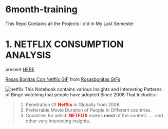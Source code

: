 # 6month-training
This Repo Contains all the Projects I did in My Last Semester

# 1. NETFLIX CONSUMPTION ANALYSIS 
present [HERE](https://www.kaggle.com/sahib12/netflix-analysis)

<div class="tenor-gif-embed" data-postid="9609354" data-share-method="host" data-width="100%" data-aspect-ratio="1.5660377358490567"><a href="https://tenor.com/view/rosas-bonitas-netflix-gif-9609354">Rosas Bonitas Con Netflix GIF</a> from <a href="https://tenor.com/search/rosasbonitas-gifs">Rosasbonitas GIFs</a></div><script type="text/javascript" async src="https://tenor.com/embed.js"></script>

![netflix](https://internoise2015.com/wp-content/uploads/2018/08/Netflix.png)
This Notebook contains various Insights and Interesting Patterns of Binge watching that people have adopted
Since 2008 That Includes:-
> 1. Penetration Of <font color="red">**Netflix**</font> in Globally from 2008.
> 2. Preferrable Movie Duration of People In Different countries.
> 3. Countries for which <font color="red">**NETFLIX**</font> makes **most** of the content.
> .... and other very interesting insights.
  
